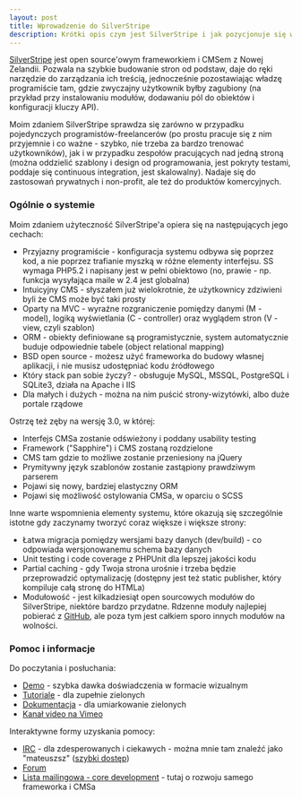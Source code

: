 ```yaml
---
layout: post
title: Wprowadzenie do SilverStripe
description: Krótki opis czym jest SilverStripe i jak pozycjonuje się w świecie CMSów.
---
```


[SilverStripe](http://silverstripe.org/) jest open source'owym frameworkiem i CMSem z Nowej Zelandii. Pozwala na szybkie budowanie stron od podstaw, daje do ręki narzędzie do zarządzania ich treścią, jednocześnie pozostawiając władzę programiście tam, gdzie zwyczajny użytkownik byłby zagubiony (na przykład przy instalowaniu modułów, dodawaniu pól do obiektów i konfiguracji kluczy API).

Moim zdaniem SilverStripe sprawdza się zarówno w przypadku pojedynczych programistów-freelancerów (po prostu pracuje się z nim przyjemnie i co ważne - szybko, nie trzeba za bardzo trenować użytkowników), jak i w przypadku zespołów pracujących nad jedną stroną (można oddzielić szablony i design od programowania, jest pokryty testami, poddaje się continuous integration, jest skalowalny). Nadaje się do zastosowań prywatnych i non-profit, ale też do produktów komercyjnych.

### Ogólnie o systemie

Moim zdaniem użyteczność SilverStripe'a opiera się na następujących jego cechach:

* Przyjazny programiście - konfiguracja systemu odbywa się poprzez kod, a nie poprzez trafianie myszką w różne elementy interfejsu. SS wymaga PHP5.2 i napisany jest w pełni obiektowo (no, prawie - np. funkcja wysyłająca maile w 2.4 jest globalna)
* Intuicyjny CMS - słyszałem już wielokrotnie, że użytkownicy zdziwieni byli że CMS może być taki prosty
* Oparty na MVC - wyraźne rozgraniczenie pomiędzy danymi (M - model), logiką wyświetlania (C - controller) oraz wyglądem stron (V - view, czyli szablon)
* ORM - obiekty definiowane są programistycznie, system automatycznie buduje odpowiednie tabele (object relational mapping)
* BSD open source - możesz użyć frameworka do budowy własnej aplikacji, i nie musisz udostępniać kodu źródłowego
* Który stack pan sobie życzy? - obsługuje MySQL, MSSQL, PostgreSQL i SQLite3, działa na Apache i IIS
* Dla małych i dużych - można na nim puścić strony-wizytówki, albo duże portale rządowe

Ostrzę też zęby na wersję 3.0, w której:

* Interfejs CMSa zostanie odświeżony i poddany usability testing
* Framework ("Sapphire") i CMS zostaną rozdzielone
* CMS tam gdzie to możliwe zostanie przeniesiony na jQuery
* Prymitywny język szablonów zostanie zastąpiony prawdziwym parserem
* Pojawi się nowy, bardziej elastyczny ORM
* Pojawi się możliwość ostylowania CMSa, w oparciu o SCSS

Inne warte wspomnienia elementy systemu, które okazują się szczególnie istotne gdy zaczynamy tworzyć coraz większe i większe strony:

* Łatwa migracja pomiędzy wersjami bazy danych (dev/build) - co odpowiada wersjonowanemu schema bazy danych
* Unit testing i code coverage z PHPUnit dla lepszej jakości kodu
* Partial caching - gdy Twoja strona urośnie i trzeba będzie przeprowadzić optymalizację (dostępny jest też static publisher, który kompiluje całą stronę do HTMLa)
* Modułowość - jest kilkadziesiąt open sourcowych modułów do SilverStripe, niektóre bardzo przydatne. Rdzenne moduły najlepiej pobierać z [GitHub](https://github.com/silverstripe/), ale poza tym jest całkiem sporo innych modułów na wolności.

### Pomoc i informacje

Do poczytania i posłuchania:
* [Demo](http://demo.silverstripe.com/) - szybka dawka doświadczenia w formacie wizualnym
* [Tutoriale](http://doc.silverstripe.org/sapphire/en/tutorials/) - dla zupełnie zielonych
* [Dokumentacja](http://doc.silverstripe.org/sapphire/en/) - dla umiarkowanie zielonych
* [Kanał video na Vimeo](http://vimeo.com/silverstripe/videos/sort:date)

Interaktywne formy uzyskania pomocy:
* [IRC](http://www.silverstripe.org/irc-channel/) - dla zdesperowanych i ciekawych - można mnie tam znaleźć jako "mateuszsz" ([szybki dostęp](http://irc.silverstripe.com/))
* [Forum](http://silverstripe.org/forum)
* [Lista mailingowa - core development](http://groups.google.com/group/silverstripe-dev) - tutaj o rozwoju samego frameworka i CMSa
